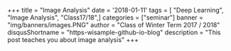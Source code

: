 +++
title = "Image Analysis"
date = '2018-01-11'
tags = [ "Deep Learning", "Image Analysis", "Class17/18",]
categories = ["seminar"]
banner = "img/banners/images.PNG"
author = "Class of Winter Term 2017 / 2018"
disqusShortname = "https-wisample-github-io-blog"
description = "This post teaches you about image analysis"
+++
